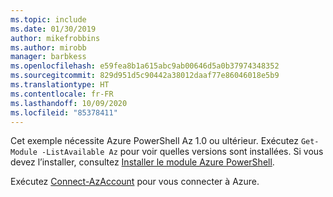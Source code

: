 ```yaml
---
ms.topic: include
ms.date: 01/30/2019
author: mikefrobbins
ms.author: mirobb
manager: barbkess
ms.openlocfilehash: e59fea8b1a615abc9ab00646d5a0b37974348352
ms.sourcegitcommit: 829d951d5c90442a38012daaf77e86046018e5b9
ms.translationtype: HT
ms.contentlocale: fr-FR
ms.lasthandoff: 10/09/2020
ms.locfileid: "85378411"
---
```

Cet exemple nécessite Azure PowerShell Az 1.0 ou ultérieur. Exécutez `Get-Module -ListAvailable Az` pour voir quelles versions sont installées. Si vous devez l’installer, consultez [Installer le module Azure PowerShell](/powershell/azure/install-az-ps). 

Exécutez [Connect-AzAccount](/powershell/module/az.accounts/connect-azaccount) pour vous connecter à Azure.
